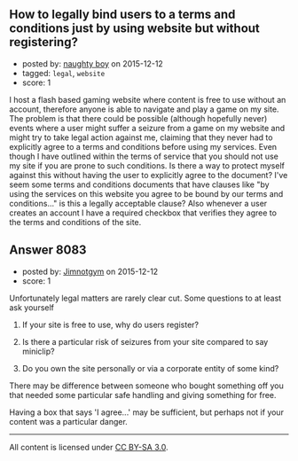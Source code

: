## How to legally bind users to a terms and conditions just by using website but without registering?

- posted by: [naughty boy](https://stackexchange.com/users/7260760/naughty-boy) on 2015-12-12
- tagged: `legal`, `website`
- score: 1

I host a flash based gaming website where content is free to use without an account, therefore anyone is able to navigate and play a game on my site. The problem is that there could be possible (although hopefully never) events where a user might suffer a seizure from a game on my website and might try to take legal action against me, claiming that they never had to explicitly agree to a terms and conditions before using my services. Even though I have outlined within the terms of service that you should not use my site if you are prone to such conditions. Is there a way to protect myself against this without having the user to explicitly agree to the document? I've seem some terms and conditions documents that have clauses like "by using the services on this website you agree to be bound by our terms and conditions..." is this a legally acceptable clause? Also whenever a user creates an account I have a required checkbox that verifies they agree to the terms and conditions of the site.


## Answer 8083

- posted by: [Jimnotgym](https://stackexchange.com/users/7461839/jimnotgym) on 2015-12-12
- score: 1

Unfortunately legal matters are rarely clear cut. Some questions to at least ask yourself

1) If your site is free to use, why do users register?

2) Is there a particular risk of seizures from your site compared to say miniclip?

3) Do you own the site personally or via a corporate entity of some kind?

There may be difference between someone who bought something off you that needed some particular safe handling and giving something for free.

Having a box that says 'I agree...' may be sufficient, but perhaps not if your content was a particular danger.



---

All content is licensed under [CC BY-SA 3.0](https://creativecommons.org/licenses/by-sa/3.0/).

